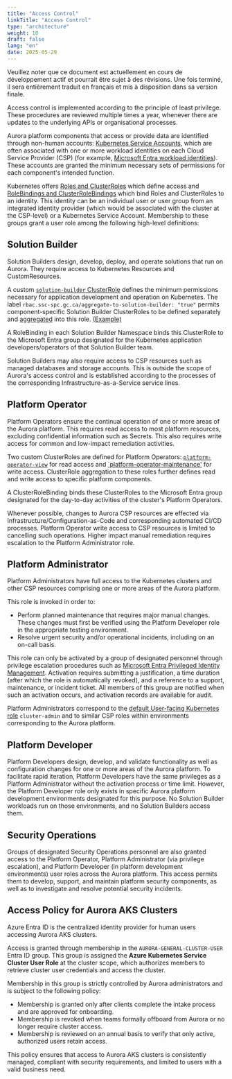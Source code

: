 ```yaml
---
title: "Access Control"
linkTitle: "Access Control"
type: "architecture"
weight: 10
draft: false
lang: "en"
date: 2025-05-29
---
```


<gcds-alert alert-role="danger" container="full" heading="Avis de traduction" hide-close-btn="true" hide-role-icon="false" is-fixed="false" class="hydrated mb-400">
<gcds-text>Veuillez noter que ce document est actuellement en cours de développement actif et pourrait être sujet à des révisions. Une fois terminé, il sera entièrement traduit en français et mis à disposition dans sa version finale.</gcds-text>
</gcds-alert>

Access control is implemented according to the principle of least privilege. These procedures are reviewed multiple times a year, whenever there are updates to the underlying APIs or organisational processes.

Aurora platform components that access or provide data are identified through non-human accounts: [Kubernetes Service Accounts](https://kubernetes.io/docs/reference/access-authn-authz/service-accounts-admin/), which are often associated with one or more workload identities on each Cloud Service Provider (CSP) (for example, [Microsoft Entra workload identities](https://learn.microsoft.com/en-us/entra/workload-id/workload-identities-overview)). These accounts are granted the minimum necessary sets of permissions for each component's intended function.

Kubernetes offers [Roles and ClusterRoles](https://kubernetes.io/docs/reference/access-authn-authz/rbac/#role-and-clusterrole) which define access and [RoleBindings and ClusterRoleBindings](https://kubernetes.io/docs/reference/access-authn-authz/rbac/#rolebinding-and-clusterrolebinding) which bind Roles and ClusterRoles to an identity. This identity can be an individual user or user group from an integrated identity provider (which would be associated with the cluster at the CSP-level) or a Kubernetes Service Account. Membership to these groups grant a user role among the following high-level definitions:

## Solution Builder
Solution Builders design, develop, deploy, and operate solutions that run on Aurora. They require access to Kubernetes Resources and CustomResources.

A custom [`solution-builder` ClusterRole](https://github.com/gccloudone-aurora/aurora-platform-charts/blob/main/stable/aurora-platform/charts/aurora-core/templates/rbac/solution-builder.yaml) defines the minimum permissions necessary for application development and operation on Kubernetes. The label `rbac.ssc-spc.gc.ca/aggregate-to-solution-builder: "true"` permits component-specific Solution Builder ClusterRoles to be defined separately and [aggregated](https://kubernetes.io/docs/reference/access-authn-authz/rbac/#aggregated-clusterroles) into this role. [(Example)](https://github.com/gccloudone-aurora/aurora-platform-charts/blob/main/stable/aurora-platform/charts/aurora-core/templates/prometheus/rbac.yaml)

A RoleBinding in each Solution Builder Namespace binds this ClusterRole to the Microsoft Entra group designated for the Kubernetes application developers/operators of that Solution Builder team.

Solution Builders may also require access to CSP resources such as managed databases and storage accounts. This is outside the scope of Aurora's access control and is established according to the processes of the corresponding Infrastructure-as-a-Service service lines.

## Platform Operator
Platform Operators ensure the continual operation of one or more areas of the Aurora platform. This requires read access to most platform resources, excluding confidential information such as Secrets. This also requires write access for common and low-impact remediation activities.

Two custom ClusterRoles are defined for Platform Operators: [`platform-operator-view`](https://github.com/gccloudone-aurora/aurora-platform-charts/blob/main/stable/aurora-platform/charts/aurora-core/templates/rbac/platform-operator-view.yaml) for read access and [`platform-operator-maintenance'](https://github.com/gccloudone-aurora/aurora-platform-charts/blob/main/stable/aurora-platform/charts/aurora-core/templates/rbac/platform-operator-maintenance.yaml) for write access. ClusterRole aggregation to these roles further defines read and write access to specific platform components.

A ClusterRoleBinding binds these ClusterRoles to the Microsoft Entra group designated for the day-to-day activities of the cluster's Platform Operators.

Whenever possible, changes to Aurora CSP resources are effected via Infrastructure/Configuration-as-Code and corresponding automated CI/CD processes. Platform Operator write access to CSP resources is limited to cancelling such operations. Higher impact manual remediation requires escalation to the Platform Administrator role.

## Platform Administrator
Platform Administrators have full access to the Kubernetes clusters and other CSP resources comprising one or more areas of the Aurora platform.

This role is invoked in order to:
- Perform planned maintenance that requires major manual changes. These changes must first be verified using the Platform Developer role in the appropriate testing environment.
- Resolve urgent security and/or operational incidents, including on an on-call basis.

This role can only be activated by a group of designated personnel through privilege escalation procedures such as [Microsoft Entra Privileged Identity Management](https://docs.microsoft.com/en-us/azure/active-directory/privileged-identity-management/pim-configure). Activation requires submitting a justification, a time duration (after which the role is automatically revoked), and a reference to a support, maintenance, or incident ticket. All members of this group are notified when such an activation occurs, and activation records are available for audit.

Platform Administrators correspond to the [default User-facing Kubernetes role](https://kubernetes.io/docs/reference/access-authn-authz/rbac/#user-facing-roles) `cluster-admin` and to similar CSP roles within environments corresponding to the Aurora platform.

## Platform Developer
Platform Developers design, develop, and validate functionality as well as configuration changes for one or more areas of the Aurora platform. To facilitate rapid iteration, Platform Developers have the same privileges as a Platform Administrator without the activation process or time limit. However, the Platform Developer role only exists in specific Aurora platform development environments designated for this purpose. No Solution Builder workloads run on those environments, and no Solution Builders access them.

## Security Operations
Groups of designated Security Operations personnel are also granted access to the Platform Operator, Platform Administrator (via privilege escalation), and Platform Developer (in platform development environments) user roles across the Aurora platform. This access permits them to develop, support, and maintain platform security components, as well as to investigate and resolve potential security incidents.

## Access Policy for Aurora AKS Clusters

Azure Entra ID is the centralized identity provider for human users accessing Aurora AKS clusters.  

Access is granted through membership in the `AURORA-GENERAL-CLUSTER-USER` Entra ID group. This group is assigned the **Azure Kubernetes Service Cluster User Role** at the cluster scope, which authorizes members to retrieve cluster user credentials and access the cluster.  

Membership in this group is strictly controlled by Aurora administrators and is subject to the following policy:  

-  Membership is granted only after clients complete the intake process and are approved for onboarding.  
-  Membership is revoked when teams formally offboard from Aurora or no longer require cluster access.  
- Membership is reviewed on an annual basis to verify that only active, authorized users retain access.  

This policy ensures that access to Aurora AKS clusters is consistently managed, compliant with security requirements, and limited to users with a valid business need.  
